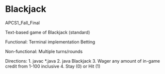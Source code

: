 # Blackjack

APCS1_Fall_Final

Text-based game of Blackjack (standard)

Functional:
	Terminal implementation
	Betting

Non-functional:
	Multiple turns/rounds

Directions:
	1. javac *.java
	2. java Blackjack
	3. Wager any amount of in-game credit from 1-100 inclusive
	4. Stay (0) or Hit (1)
